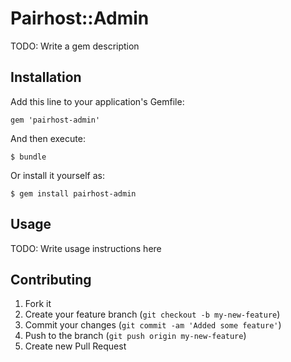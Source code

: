 # Pairhost::Admin

TODO: Write a gem description

## Installation

Add this line to your application's Gemfile:

    gem 'pairhost-admin'

And then execute:

    $ bundle

Or install it yourself as:

    $ gem install pairhost-admin

## Usage

TODO: Write usage instructions here

## Contributing

1. Fork it
2. Create your feature branch (`git checkout -b my-new-feature`)
3. Commit your changes (`git commit -am 'Added some feature'`)
4. Push to the branch (`git push origin my-new-feature`)
5. Create new Pull Request
